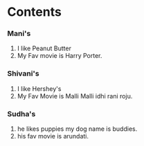 # Contents

### Mani's
1. I like Peanut Butter
2. My Fav movie is Harry Porter.

### Shivani's
1. I like Hershey's
2. My Fav Movie is Malli Malli idhi rani roju.

### Sudha's
1. he likes puppies my dog name is buddies.
2. his fav movie is arundati.

